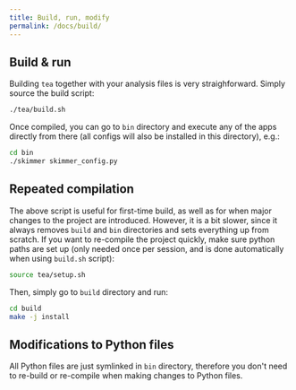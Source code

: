 ```yaml
---
title: Build, run, modify
permalink: /docs/build/
---
```




## Build & run

Building `tea` together with your analysis files is very straighforward. Simply source the build script:

```bash
./tea/build.sh
```

Once compiled, you can go to `bin` directory and execute any of the apps directly from there (all configs will also be installed in this directory), e.g.: 

```bash
cd bin
./skimmer skimmer_config.py
```

## Repeated compilation

The above script is useful for first-time build, as well as for when major changes to the project are introduced. However, it is a bit slower, since it always removes `build` and `bin` directories and sets everything up from scratch. If you want to re-compile the project quickly, make sure python paths are set up (only needed once per session, and is done automatically when using `build.sh` script):

```bash
source tea/setup.sh
```

Then, simply go to `build` directory and run:

```bash
cd build
make -j install
```

## Modifications to Python files

All Python files are just symlinked in `bin` directory, therefore you don't need to re-build or re-compile when making changes to Python files.